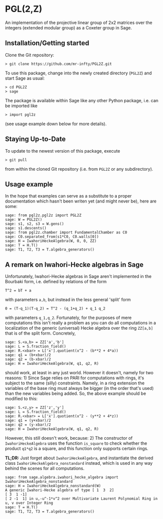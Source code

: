# PGL(2,Z)
An implementation of the projective linear group of 2x2 matrices over the integers (extended modular group) as a Coxeter group in Sage.

## Installation/Getting started

Clone the Git repository:

    > git clone https://github.com/mr-infty/PGL2Z.git

To use this package, change into the newly created directory (`PGL2Z`) and
start Sage as usual:

    > cd PGL2Z
    > sage

The package is available within Sage like any other Python package, i.e. can be
imported like

    > import pgl2z

(see usage example down below for more details).

## Staying Up-to-Date

To update to the newest version of this package, execute

    > git pull

from within the cloned Git repository (i.e. from `PGL2Z` or any
subdirectory).

## Usage example

In the hope that examples can serve as a substitute to a proper documentation
which hasn't been writen yet (and might never be), here are some:

    sage: from pgl2z.pgl2z import PGL2Z
    sage: W = PGL2Z()
    sage: s1, s2, s3 = W.gens()
    sage: s1.descents()
    sage: from pgl2z.chamber import FundamentalChamber as C0
    sage: C0.separated_from(s1*C0, C0.walls[0])
    sage: H = IwahoriHeckeAlgebra(W, 0, 0, ZZ)
    sage: T = H.T()
    sage: T1, T2, T3 = T.algebra_generators()

## A remark on Iwahori-Hecke algebras in Sage

Unfortunately, Iwahori-Hecke algebras in Sage aren't implemented in the
Bourbaki form, i.e. defined by relations of the form

    T^2 = bT + a

with parameters `a,b`, but instead in the less general 'split' form

    0 = (T-q_1)(T-q_2) = T^2 - (q_1+q_2) + q_1 q_2

with parameters `q_1,q_2`. Fortunately, for the purposes of mere computations
this isn't really a problem as you can do all computations in a localization of
the generic (universal) Hecke algebra over the ring `ZZ[a,b]` that is of the
split form.
Concretely,

    sage: S.<a,b> = ZZ['a','b']
    sage: L = S.fraction_field()
    sage: R.<xbar> = L['x'].quotient(x^2 - (b**2 + 4*a))
    sage: q1 = (b+xbar)/2
    sage: q2 = (b-xbar)/2
    sage: H = IwahoriHeckeAlgebra(W, q1, q2, R)

should work, at least in any just world. However it doesn't, namely for two
reasons: 1) Since Sage relies on PARI for computations with rings, it's subject
to the same (silly) constraints. Namely, in a ring extension the variables of
the base ring must always be bigger (in the order that's used) than the new
variables being added. So, the above example should be modified to this:

    sage: S.<z,y> = ZZ['z','y']
    sage: L = S.fraction_field()
    sage: R.<xbar> = L['x'].quotient(x^2 - (y**2 + 4*z))
    sage: q1 = (y+xbar)/2
    sage: q2 = (y-xbar)/2
    sage: H = IwahoriHeckeAlgebra(W, q1, q2, R)

However, this still doesn't work, because: 2) The constructor of
`IwahoriHeckeAlgebra` uses the function `is_square` to check whether the
product `q1*q2` is a square, and this function only supports certain rings.

**TL;DR:** Just forget about `IwahoriHeckeAlgebra`, and instantiate the derived
class `IwahoriHeckeAlgebra_nonstandard` instead, which is used in any way
behind the scenes for all computations.

    sage: from sage.algebra.iwahori_hecke_algebra import
    IwahoriHeckeAlgebra_nonstandard
    sage: H = IwahoriHeckeAlgebra_nonstandard(W)
    A generic Iwahori-Hecke algebra of type [ 1  3  2]
    [ 3  1 -1]
    [ 2 -1  1] in u,-u^-1*v^2 over Multivariate Laurent Polynomial Ring in u, v over Integer Ring
    sage: T = H.T()
    sage: T1, T2, T3 = T.algebra_generators()
